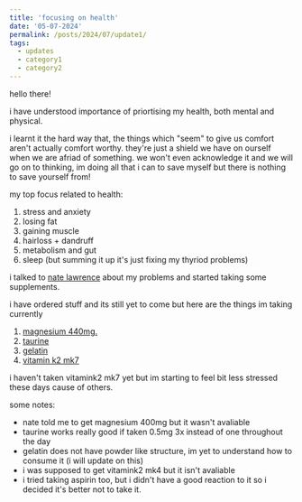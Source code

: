 ```yaml
---
title: 'focusing on health'
date: '05-07-2024'
permalink: /posts/2024/07/update1/
tags:
  - updates
  - category1
  - category2
---
```


<!-- This post will show up by default. To disable scheduling of future posts, edit `config.yml` and set `future: false`.  -->

hello there!

i have understood importance of priortising my health, both mental and physical. 

i learnt it the hard way that, the things which "seem" to give us comfort aren't actually comfort worthy. they're just a shield we have on ourself when we are afriad of something. we won't even acknowledge it and we will go on to thinking, im doing all that i can to save myself but there is nothing to save yourself from! 

my top focus related to health:
1. stress and anxiety  
2. losing fat 
3. gaining muscle 
4. hairloss + dandruff
5. metabolism and gut 
6. sleep 
     (but summing it up it's just fixing my thyriod problems)

i talked to [nate lawrence](https://x.com/natelawrence_) about my problems and started taking some supplements. 

i have ordered stuff and its still yet to come but here are the things im taking currently 

1. [magnesium 440mg.](https://www.amazon.in/Boldfit-Magnesium-Supplement-Oxide-Relaxation/dp/B08VGH1KR9?pd_rd_w=mq3ZL&content-id=amzn1.sym.41e82722-cd55-497c-9292-c776a64a5fea&pf_rd_p=41e82722-cd55-497c-9292-c776a64a5fea&pf_rd_r=8PRZBXYB73GWFMJSR7FQ&pd_rd_wg=XiNQL&pd_rd_r=0d059f95-35ae-42b9-9e52-129442ec09dd&pd_rd_i=B08VGH1KR9&ref_=pd_bap_m_grid_dv_rp_0_2_sc&th=1)
2. [taurine](https://www.amazon.in/dp/B0BS478FWX?psc=1&ref=ppx_pop_dt_b_asin_image)
3. [gelatin](https://www.amazon.in/gp/product/B08VWJYRWV/ref=ppx_yo_dt_b_asin_title_o03_s01?ie=UTF8&psc=1)
4. [vitamin k2 mk7](https://www.amazon.in/gp/product/B07XPD9V2Q/ref=ppx_yo_dt_b_asin_title_o01_s01?ie=UTF8&psc=1)

i haven't taken vitamink2 mk7 yet but im starting to feel bit less stressed these days cause of others. 

some notes: 
  - nate told me to get magnesium 400mg but it wasn't avaliable 
  - taurine works really good if taken 0.5mg 3x instead of one throughout the day
  - gelatin does not have powder like structure, im yet to understand how to consume it (i will update on this)
  - i was supposed to get vitamink2 mk4 but it isn't avaliable 
  - i tried taking aspirin too, but i didn't have a good reaction to it so i decided it's better not to take it.


